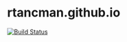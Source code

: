 rtancman.github.io
=======

[![Build Status](https://travis-ci.org/rtancman/rtancman.github.io.svg?branch=pelican)](https://travis-ci.org/rtancman/rtancman.github.io)